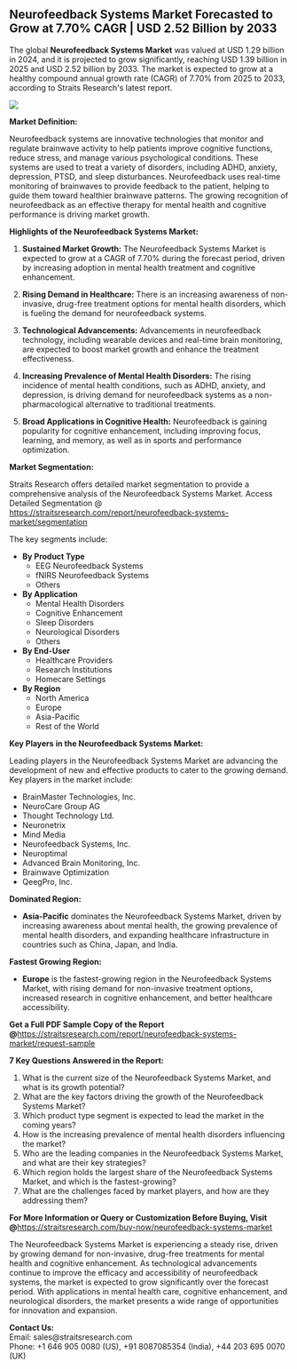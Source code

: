 <article dir="auto" data-testid="conversation-turn-15" data-scroll-anchor="true">
<div>
<div>
<div>
<div>
<div>
<div dir="auto" data-message-author-role="assistant" data-message-id="2972d768-79c7-4ccd-bc62-81eaa5c9e4aa" data-message-model-slug="gpt-4o-mini">
<div>
<div>
<h2 data-start="171" data-end="516">Neurofeedback Systems Market Forecasted to Grow at 7.70% CAGR | USD 2.52 Billion by 2033</h2>
<p data-start="171" data-end="516">The global <strong data-start="182" data-end="214">Neurofeedback Systems Market</strong> was valued at USD 1.29 billion in 2024, and it is projected to grow significantly, reaching USD 1.39 billion in 2025 and USD 2.52 billion by 2033. The market is expected to grow at a healthy compound annual growth rate (CAGR) of 7.70% from 2025 to 2033, according to Straits Research's latest report.</p>
  <img src="https://blogger.googleusercontent.com/img/b/R29vZ2xl/AVvXsEi4HRSdptgfDdsOS_aqigm_bwhpwx9UJCQOqbjcG9Miy-uoh_f3C01RoYK6nxrYkMagby72lDsoEKk2VQcwNoPKsWARIcpWCyrBu2byDazsitFoRfbpYXoYZcWwreXOZ2K2tOug5d5-QnygM5AR3R2yItqm2Dm4-zEk181UAF6QsHcBtO4kSMNHmnWj/s954/3.jpg">
<p data-start="518" data-end="540"><strong data-start="518" data-end="540">Market Definition:</strong></p>
<p data-start="542" data-end="1149">Neurofeedback systems are innovative technologies that monitor and regulate brainwave activity to help patients improve cognitive functions, reduce stress, and manage various psychological conditions. These systems are used to treat a variety of disorders, including ADHD, anxiety, depression, PTSD, and sleep disturbances. Neurofeedback uses real-time monitoring of brainwaves to provide feedback to the patient, helping to guide them toward healthier brainwave patterns. The growing recognition of neurofeedback as an effective therapy for mental health and cognitive performance is driving market growth.</p>
<p data-start="1151" data-end="1202"><strong data-start="1151" data-end="1202">Highlights of the Neurofeedback Systems Market:</strong></p>
<ol data-start="1204" data-end="2300">
<li data-start="1204" data-end="1419">
<p data-start="1207" data-end="1419"><strong data-start="1207" data-end="1235">Sustained Market Growth:</strong> The Neurofeedback Systems Market is expected to grow at a CAGR of 7.70% during the forecast period, driven by increasing adoption in mental health treatment and cognitive enhancement.</p>
</li>
<li data-start="1423" data-end="1620">
<p data-start="1426" data-end="1620"><strong data-start="1426" data-end="1458">Rising Demand in Healthcare:</strong> There is an increasing awareness of non-invasive, drug-free treatment options for mental health disorders, which is fueling the demand for neurofeedback systems.</p>
</li>
<li data-start="1622" data-end="1834">
<p data-start="1625" data-end="1834"><strong data-start="1625" data-end="1656">Technological Advancements:</strong> Advancements in neurofeedback technology, including wearable devices and real-time brain monitoring, are expected to boost market growth and enhance the treatment effectiveness.</p>
</li>
<li data-start="1836" data-end="2089">
<p data-start="1839" data-end="2089"><strong data-start="1839" data-end="1892">Increasing Prevalence of Mental Health Disorders:</strong> The rising incidence of mental health conditions, such as ADHD, anxiety, and depression, is driving demand for neurofeedback systems as a non-pharmacological alternative to traditional treatments.</p>
</li>
<li data-start="2091" data-end="2300">
<p data-start="2094" data-end="2300"><strong data-start="2094" data-end="2137">Broad Applications in Cognitive Health:</strong> Neurofeedback is gaining popularity for cognitive enhancement, including improving focus, learning, and memory, as well as in sports and performance optimization.</p>
</li>
</ol>
<p data-start="2302" data-end="2326"><strong data-start="2302" data-end="2326">Market Segmentation:</strong></p>
<p data-start="2328" data-end="2561">Straits Research offers detailed market segmentation to provide a comprehensive analysis of the Neurofeedback Systems Market. Access Detailed Segmentation @ <a href="https://straitsresearch.com/report/neurofeedback-systems-market/segmentation" target="_new" rel="noopener" data-start="2485" data-end="2561">https://straitsresearch.com/report/neurofeedback-systems-market/segmentation</a></p>
<p data-start="2563" data-end="2588">The key segments include:</p>
<ul data-start="2590" data-end="2992">
<li data-start="2590" data-end="2684"><strong data-start="2592" data-end="2611">By Product Type</strong>
<ul data-start="2614" data-end="2684">
<li data-start="2614" data-end="2641">EEG Neurofeedback Systems</li>
<li data-start="2644" data-end="2673">fNIRS Neurofeedback Systems</li>
<li data-start="2676" data-end="2684">Others</li>
</ul>
</li>
<li data-start="2685" data-end="2817"><strong data-start="2687" data-end="2705">By Application</strong>
<ul data-start="2708" data-end="2817">
<li data-start="2708" data-end="2733">Mental Health Disorders</li>
<li data-start="2736" data-end="2759">Cognitive Enhancement</li>
<li data-start="2762" data-end="2779">Sleep Disorders</li>
<li data-start="2782" data-end="2806">Neurological Disorders</li>
<li data-start="2809" data-end="2817">Others</li>
</ul>
</li>
<li data-start="2818" data-end="2908"><strong data-start="2820" data-end="2835">By End-User</strong>
<ul data-start="2838" data-end="2908">
<li data-start="2838" data-end="2860">Healthcare Providers</li>
<li data-start="2863" data-end="2886">Research Institutions</li>
<li data-start="2889" data-end="2908">Homecare Settings</li>
</ul>
</li>
<li data-start="2909" data-end="2992"><strong data-start="2911" data-end="2924">By Region</strong>
<ul data-start="2927" data-end="2992">
<li data-start="2927" data-end="2942">North America</li>
<li data-start="2945" data-end="2953">Europe</li>
<li data-start="2956" data-end="2970">Asia-Pacific</li>
<li data-start="2973" data-end="2992">Rest of the World</li>
</ul>
</li>
</ul>
<p data-start="2994" data-end="3046"><strong data-start="2994" data-end="3046">Key Players in the Neurofeedback Systems Market:</strong></p>
<p data-start="3048" data-end="3226">Leading players in the Neurofeedback Systems Market are advancing the development of new and effective products to cater to the growing demand. Key players in the market include:</p>
<ul data-start="3228" data-end="3453">
<li data-start="3228" data-end="3260">BrainMaster Technologies, Inc.</li>
<li data-start="3261" data-end="3281">NeuroCare Group AG</li>
<li data-start="3282" data-end="3307">Thought Technology Ltd.</li>
<li data-start="3308" data-end="3321">Neuronetrix</li>
<li data-start="3322" data-end="3334">Mind Media</li>
<li data-start="3335" data-end="3364">Neurofeedback Systems, Inc.</li>
<li data-start="3365" data-end="3378">Neuroptimal</li>
<li data-start="3379" data-end="3412">Advanced Brain Monitoring, Inc.</li>
<li data-start="3413" data-end="3437">Brainwave Optimization</li>
<li data-start="3438" data-end="3453">QeegPro, Inc.</li>
</ul>
<p data-start="3455" data-end="3476"><strong data-start="3455" data-end="3476">Dominated Region:</strong></p>
<ul data-start="3477" data-end="3728">
<li data-start="3477" data-end="3728"><strong data-start="3479" data-end="3495">Asia-Pacific</strong> dominates the Neurofeedback Systems Market, driven by increasing awareness about mental health, the growing prevalence of mental health disorders, and expanding healthcare infrastructure in countries such as China, Japan, and India.</li>
</ul>
<p data-start="3730" data-end="3757"><strong data-start="3730" data-end="3757">Fastest Growing Region:</strong></p>
<ul data-start="3758" data-end="3974">
<li data-start="3758" data-end="3974"><strong data-start="3760" data-end="3770">Europe</strong> is the fastest-growing region in the Neurofeedback Systems Market, with rising demand for non-invasive treatment options, increased research in cognitive enhancement, and better healthcare accessibility.</li>
</ul>
<p data-start="3976" data-end="4101"><strong data-start="3976" data-end="4022">Get a Full PDF Sample Copy of the Report @</strong><a href="https://straitsresearch.com/report/neurofeedback-systems-market/request-sample" target="_new" rel="noopener" data-start="4023" data-end="4101">https://straitsresearch.com/report/neurofeedback-systems-market/request-sample</a></p>
<p data-start="4103" data-end="4146"><strong data-start="4103" data-end="4146">7 Key Questions Answered in the Report:</strong></p>
<ol data-start="4148" data-end="4801">
<li data-start="4148" data-end="4246">What is the current size of the Neurofeedback Systems Market, and what is its growth potential?</li>
<li data-start="4247" data-end="4330">What are the key factors driving the growth of the Neurofeedback Systems Market?</li>
<li data-start="4331" data-end="4412">Which product type segment is expected to lead the market in the coming years?</li>
<li data-start="4413" data-end="4499">How is the increasing prevalence of mental health disorders influencing the market?</li>
<li data-start="4500" data-end="4604">Who are the leading companies in the Neurofeedback Systems Market, and what are their key strategies?</li>
<li data-start="4605" data-end="4715">Which region holds the largest share of the Neurofeedback Systems Market, and which is the fastest-growing?</li>
<li data-start="4716" data-end="4801">What are the challenges faced by market players, and how are they addressing them?</li>
</ol>
<p data-start="4803" data-end="4941"><strong data-start="4803" data-end="4876">For More Information or Query or Customization Before Buying, Visit @</strong><a href="https://straitsresearch.com/buy-now/neurofeedback-systems-market" target="_new" rel="noopener" data-start="4877" data-end="4941">https://straitsresearch.com/buy-now/neurofeedback-systems-market</a></p>
<p data-start="4943" data-end="5465">The Neurofeedback Systems Market is experiencing a steady rise, driven by growing demand for non-invasive, drug-free treatments for mental health and cognitive enhancement. As technological advancements continue to improve the efficacy and accessibility of neurofeedback systems, the market is expected to grow significantly over the forecast period. With applications in mental health care, cognitive enhancement, and neurological disorders, the market presents a wide range of opportunities for innovation and expansion.</p>
<p data-start="5467" data-end="5594" data-is-last-node="" data-is-only-node=""><strong data-start="5467" data-end="5482">Contact Us:</strong><br data-start="5482" data-end="5485" />Email: <a rel="noopener" data-start="5492" data-end="5517">sales@straitsresearch.com</a><br data-start="5517" data-end="5520" />Phone: +1 646 905 0080 (US), +91 8087085354 (India), +44 203 695 0070 (UK)</p>
</div>
</div>
</div>
</div>
</div>
</div>
</div>
</div>
</article>
